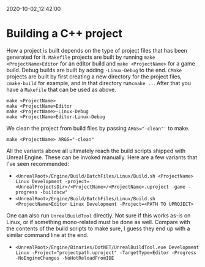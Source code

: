 2020-10-02_12:42:00

# Building a C++ project

How a project is built depends on the type of project files that has been generated for it.
`Makefile` projects are built by running `make <ProjectName>Editor` for an editor build and `make <ProjectName>` for a game build.
Debug builds are built by adding `-Linux-Debug` to the end.
`CMake` projects are built by first creating a new directory for the project files, `cmake-build` for example, and in that directory run`cmake ..`.  After that you have a `Makefile` that can be used as above.

```
make <ProjectName>
make <ProjectName>Editor
make <ProjectName>-Linux-Debug
make <ProjectName>Editor-Linux-Debug
```
We clean the project from build files by passing `ARGS="-clean"'` to make.
```
make <ProjectName> ARGS="-clean"
```

All the variants above all ultimately reach the build scripts shipped with Unreal Engine.
These can be invoked manually.
Here are a few variants that I've seen recommended:
- `<UnrealRoot>/Engine/Build/BatchFiles/Linux/Build.sh <ProjectName> Linux Development -project=<UnrealProjectsDir>/<ProjectName>/<ProjectName>.uproject -game -progress -buildscw"`
- `<UnrealRoot>/Engine/Build/BatchFiles/Linux/Build.sh <ProjectName>Editor Linux Development -Project=<PATH TO UPROJECT>`

One can also run `UnrealBuildTool` directly.
Not sure if this works as-is on Linux, or if something mono-related must be done as well.
Compare with the contents of the build scripts to make sure, I guess they end up with a similar command line at the end.
- `<UnrealRoot>/Engine/Binaries/DotNET/UnrealBuildTool.exe Development Linux -Project="projectpath.uproject" -TargetType=Editor -Progress -NoEngineChanges -NoHotReloadFromIDE`